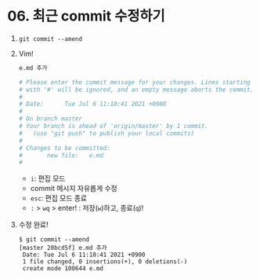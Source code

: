 # 06. 최근 commit 수정하기

1. `git commit --amend`

2. Vim!

   ```bash
   e.md 추가
   
   # Please enter the commit message for your changes. Lines starting
   # with '#' will be ignored, and an empty message aborts the commit.
   #
   # Date:      Tue Jul 6 11:18:41 2021 +0900
   #
   # On branch master
   # Your branch is ahead of 'origin/master' by 1 commit.
   #   (use "git push" to publish your local commits)
   #
   # Changes to be committed:
   #       new file:   e.md
   #
   ```

   - `i`: 편집 모드
   - commit 메시지 자유롭게 수정
   - `esc`: 편집 모드 종료
   - `:` > `wq` > enter! : 저장(`w`)하고, 종료(`q`)!

3. 수정 완료!

   ```
   $ git commit --amend
   [master 20bcd5f] e.md 추가
    Date: Tue Jul 6 11:18:41 2021 +0900
    1 file changed, 0 insertions(+), 0 deletions(-)
    create mode 100644 e.md
   ```

   

